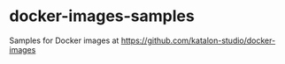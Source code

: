 # docker-images-samples
Samples for Docker images at https://github.com/katalon-studio/docker-images
